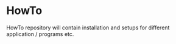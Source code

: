 # HowTo
HowTo repository will contain installation and setups for different application / programs etc. 
